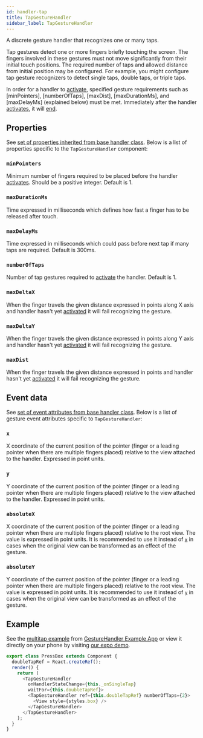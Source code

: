 ```yaml
---
id: handler-tap
title: TapGestureHandler
sidebar_label: TapGestureHandler
---
```


A discrete gesture handler that recognizes one or many taps.

Tap gestures detect one or more fingers briefly touching the screen.
The fingers involved in these gestures must not move significantly from their initial touch positions. 
The required number of taps and allowed distance from initial position may be configured.
For example, you might configure tap gesture recognizers to detect single taps, double taps, or triple taps.

In order for a handler to [activate](state.md#active), specified gesture requirements such as [minPointers], [numberOfTaps], [maxDist], [maxDurationMs], and [maxDelayMs] (explained below) must be met. Immediately after the handler [activates](state.md#active), it will [end](state.md#end).

## Properties

See [set of properties inherited from base handler class](handler-common.md#properties). Below is a list of properties specific to the `TapGestureHandler` component:

### `minPointers`

Minimum number of fingers required to be placed before the handler [activates](state.md#active). Should be a positive integer. Default is 1. 

### `maxDurationMs`

Time expressed in milliseconds which defines how fast a finger has to be released after touch.

### `maxDelayMs`

Time expressed in milliseconds which could pass before next tap if many taps are required. Default is 300ms. 

### `numberOfTaps`

Number of tap gestures required to [activate](state.md#active) the handler. Default is 1. 

### `maxDeltaX`

When the finger travels the given distance expressed in points along X axis and handler hasn't yet [activated](state.md#active) it will fail recognizing the gesture.

### `maxDeltaY`

When the finger travels the given distance expressed in points along Y axis and handler hasn't yet [activated](state.md#active) it will fail recognizing the gesture.

### `maxDist`

When the finger travels the given distance expressed in points and handler hasn't yet [activated](state.md#active) it will fail recognizing the gesture.

## Event data

See [set of event attributes from base handler class](handler-common.md#event-data). Below is a list of gesture event attributes specific to `TapGestureHandler`:

### `x`

X coordinate of the current position of the pointer (finger or a leading pointer when there are multiple fingers placed) relative to the view attached to the handler. Expressed in point units.

### `y`

Y coordinate of the current position of the pointer (finger or a leading pointer when there are multiple fingers placed) relative to the view attached to the handler. Expressed in point units.

### `absoluteX`

X coordinate of the current position of the pointer (finger or a leading pointer when there are multiple fingers placed) relative to the root view. The value is expressed in point units. It is recommended to use it instead of [`x`](#x) in cases when the original view can be transformed as an effect of the gesture.

### `absoluteY`

Y coordinate of the current position of the pointer (finger or a leading pointer when there are multiple fingers placed) relative to the root view. The value is expressed in point units. It is recommended to use it instead of [`y`](#y) in cases when the original view can be transformed as an effect of the gesture.

## Example

See the [multitap example](https://github.com/software-mansion/react-native-gesture-handler/blob/master/examples/Example/multitap/index.js) from [GestureHandler Example App](example.md) or view it directly on your phone by visiting [our expo demo](https://snack.expo.io/@adamgrzybowski/react-native-gesture-handler-demo).

```js
export class PressBox extends Component {
  doubleTapRef = React.createRef();
  render() {
    return (
      <TapGestureHandler
        onHandlerStateChange={this._onSingleTap}
        waitFor={this.doubleTapRef}>
        <TapGestureHandler ref={this.doubleTapRef} numberOfTaps={2}>
          <View style={styles.box} />
        </TapGestureHandler>
      </TapGestureHandler>
    );
  }
}
```
